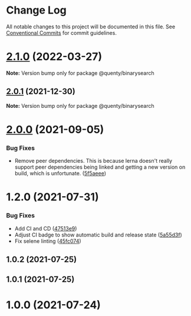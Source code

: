# Change Log

All notable changes to this project will be documented in this file.
See [Conventional Commits](https://conventionalcommits.org) for commit guidelines.

# [2.1.0](https://github.com/Quenty/NevermoreEngine/compare/@quenty/binarysearch@2.0.1...@quenty/binarysearch@2.1.0) (2022-03-27)

**Note:** Version bump only for package @quenty/binarysearch





## [2.0.1](https://github.com/Quenty/NevermoreEngine/compare/@quenty/binarysearch@2.0.0...@quenty/binarysearch@2.0.1) (2021-12-30)

**Note:** Version bump only for package @quenty/binarysearch





# [2.0.0](https://github.com/Quenty/NevermoreEngine/compare/@quenty/binarysearch@1.2.0...@quenty/binarysearch@2.0.0) (2021-09-05)


### Bug Fixes

* Remove peer dependencies. This is because lerna doesn't really support peer dependencies being linked and getting a new version on build, which is unfortunate. ([5f5aeee](https://github.com/Quenty/NevermoreEngine/commit/5f5aeeea8de9975435309e53679f0ef7064f9dd0))





# 1.2.0 (2021-07-31)


### Bug Fixes

* Add CI and CD ([47513e9](https://github.com/Quenty/NevermoreEngine/commit/47513e9b568162707534af132396dd8756947dd3))
* Adjust CI badge to show automatic build and release state ([5a55d3f](https://github.com/Quenty/NevermoreEngine/commit/5a55d3f19bf8d66a760d67da9b56ed47fab74656))
* Fix selene linting ([45fc074](https://github.com/Quenty/NevermoreEngine/commit/45fc07489ee59127ac6582689f19a0e87c1e5b5a))



## 1.0.2 (2021-07-25)



## 1.0.1 (2021-07-25)



# 1.0.0 (2021-07-24)
